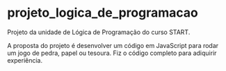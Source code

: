 # projeto_logica_de_programacao

Projeto da unidade de Lógica de Programação do curso START.

A proposta do projeto é desenvolver um código em JavaScript para rodar um jogo de pedra, papel ou tesoura.
Fiz o código completo para adiquirir experiência.
